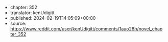 - chapter: 352
- translator: kenUdigitt
- published: 2024-02-19T14:05:09+00:00
- source: https://www.reddit.com/user/kenUdigitt/comments/1auo28h/novel_chapter_352

